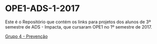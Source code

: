 # OPE1-ADS-1-2017
Este é o Repositório que contém os links para projetos dos alunos de 3º semestre de ADS - Impacta, que cursaram OPE1 no 1º semestre de 2017.

[Grupo 4 - Prevenção](https://github.com/OSPrevencao/O.S.PREVENCAO)

